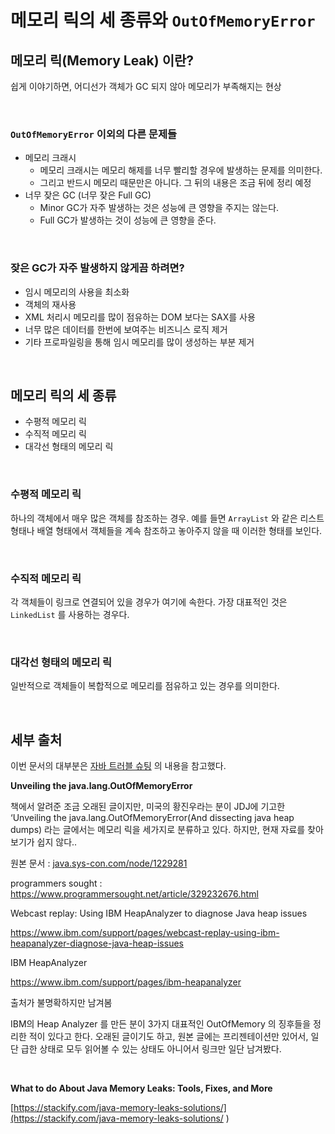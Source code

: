 # 메모리 릭의 세 종류와 `OutOfMemoryError`



## 메모리 릭(Memory Leak) 이란?

쉽게 이야기하면, 어디선가 객체가 GC 되지 않아 메모리가 부족해지는 현상<br>

<br>

### `OutOfMemoryError` 이외의 다른 문제들

- 메모리 크래시
  - 메모리 크래시는 메모리 해제를 너무 빨리할 경우에 발생하는 문제를 의미한다.
  - 그리고 반드시 메모리 때문만은 아니다. 그 뒤의 내용은 조금 뒤에 정리 예정
- 너무 잦은 GC (너무 잦은 Full GC)
  - Minor GC가 자주 발생하는 것은 성능에 큰 영향을 주지는 않는다.
  - Full GC가 발생하는 것이 성능에 큰 영향을 준다.

<br>

### 잦은 GC가 자주 발생하지 않게끔 하려면?

- 임시 메모리의 사용을 최소화
- 객체의 재사용
- XML 처리시 메모리를 많이 점유하는 DOM 보다는 SAX를 사용
- 너무 많은 데이터를 한번에 보여주는 비즈니스 로직 제거
- 기타 프로파일링을 통해 임시 메모리를 많이 생성하는 부분 제거

<br>

## 메모리 릭의 세 종류

- 수평적 메모리 릭
- 수직적 메모리 릭
- 대각선 형태의 메모리 릭

<br>

### 수평적 메모리 릭

하나의 객체에서 매우 많은 객체를 참조하는 경우. 예를 들면 `ArrayList` 와 같은 리스트형태나 배열 형태에서 객체들을 계속 참조하고 놓아주지 않을 때 이러한 형태를 보인다.<br>

<br>

### 수직적 메모리 릭

각 객체들이 링크로 연결되어 있을 경우가 여기에 속한다. 가장 대표적인 것은 `LinkedList` 를 사용하는 경우다.<br>

<br>

### 대각선 형태의 메모리 릭

일반적으로 객체들이 복합적으로 메모리를 점유하고 있는 경우를 의미한다.<br>

<br>

## 세부 출처

이번 문서의 대부분은 [자바 트러블 슈팅](http://www.kyobobook.co.kr/product/detailViewKor.laf?ejkGb=KOR&mallGb=KOR&barcode=9791188621828&orderClick=LAG&Kc=) 의 내용을 참고했다.<br>

**Unveiling the java.lang.OutOfMemoryError**<br>

책에서 알려준 조금 오래된 글이지만, 미국의 황진우라는 분이 JDJ에 기고한 ‘Unveiling the java.lang.OutOfMemoryError(And dissecting java heap dumps) 라는 글에서는 메모리 릭을 세가지로 분류하고 있다. 하지만, 현재 자료를 찾아보기가 쉽지 않다..<br>

원본 문서 : [java.sys-con.com/node/1229281](http://java.sys-con.com/node/1229281)<br>

programmers sought : https://www.programmersought.net/article/329232676.html<br>

Webcast replay: Using IBM HeapAnalyzer to diagnose Java heap issues<br>

https://www.ibm.com/support/pages/webcast-replay-using-ibm-heapanalyzer-diagnose-java-heap-issues<br>

IBM HeapAnalyzer<br>

https://www.ibm.com/support/pages/ibm-heapanalyzer<br>

출처가 불명확하지만 남겨봄<br>

IBM의 Heap Analyzer 를 만든 분이 3가지 대표적인 OutOfMemory 의 징후들을 정리한 적이 있다고 한다. 오래된 글이기도 하고, 원본 글에는 프리젠테이션만 있어서, 일단 급한 상태로 모두 읽어볼 수 있는 상태도 아니어서 링크만 일단 남겨봤다.<br>

<br>

**What to do About Java Memory Leaks: Tools, Fixes, and More**<br>

[https://stackify.com/java-memory-leaks-solutions/](https://stackify.com/java-memory-leaks-solutions/ ) <br>

<br>